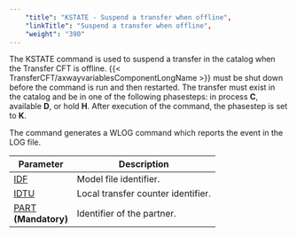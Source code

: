 ```yaml
---
    "title": "KSTATE - Suspend a transfer when offline",
    "linkTitle": "Suspend a transfer when offline",
    "weight": "390"
---
```

The KSTATE
command is used to suspend a transfer in the catalog when the Transfer CFT is offline. {{< TransferCFT/axwayvariablesComponentLongName  >}} must
be shut down before the command is run and then restarted. The transfer
must exist in the catalog and be in one of the following phasesteps: in process
****C****, available ****D****,
or hold ****H****. After execution of
the command, the phasestep is set to ****K****.

The command generates a WLOG command which reports the event in the
LOG file.


| Parameter  | Description  |
| --- | --- |
| [IDF](../../../../c_intro_userinterfaces/command_summary/parameter_intro/idf) | Model file identifier. |
| [IDTU](../../../../c_intro_userinterfaces/command_summary/parameter_intro/idtu) | Local transfer counter identifier. |
| [PART](../../../../c_intro_userinterfaces/command_summary/parameter_intro/part)<br/> **(Mandatory)** | Identifier of the partner. |

